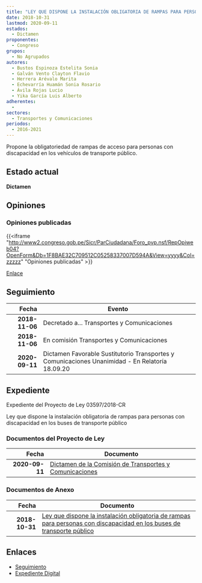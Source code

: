 ```yaml
---
title: "LEY QUE DISPONE LA INSTALACIÓN OBLIGATORIA DE RAMPAS PARA PERSONAS CON DISCAPACIDAD EN LOS BUSES DE TRANSPORTE PÚBLICO"
date: 2018-10-31
lastmod: 2020-09-11
estados: 
  - Dictamen
proponentes: 
  - Congreso
grupos: 
  - No Agrupados
autores: 
  - Bustos Espinoza Estelita Sonia
  - Galván Vento Clayton Flavio
  - Herrera Arévalo Marita
  - Echevarría Huamán Sonia Rosario
  - Ávila Rojas Lucio
  - Yika García Luis Alberto
adherentes: 
  - 
sectores: 
  - Transportes y Comunicaciones
periodos: 
  - 2016-2021
---
```


Propone la obligatoriedad de rampas de acceso para personas con discapacidad en los vehículos de transporte público.


## Estado actual

**Dictamen**

## Opiniones

### Opiniones publicadas

{{<iframe "http://www2.congreso.gob.pe/Sicr/ParCiudadana/Foro_pvp.nsf/RepOpiweb04?OpenForm&Db=1F8BAE32C709512C05258337007D594A&View=yyyy&Col=zzzzz" "Opiniones publicadas" >}}

[Enlace](http://www2.congreso.gob.pe/Sicr/ParCiudadana/Foro_pvp.nsf/RepOpiweb04?OpenForm&Db=1F8BAE32C709512C05258337007D594A&View=yyyy&Col=zzzzz)

## Seguimiento

| Fecha | Evento |
|------:|--------|
| **2018-11-06** | Decretado a... Transportes y Comunicaciones|
| **2018-11-06** | En comisión Transportes y Comunicaciones|
| **2020-09-11** | Dictamen Favorable Sustitutorio Transportes y Comunicaciones Unanimidad - En Relatoría 18.09.20|


## Expediente

Expediente del Proyecto de Ley 03597/2018-CR

Ley que dispone la instalación obligatoria de rampas para personas con discapacidad en los buses de transporte público


### Documentos del Proyecto de Ley

| Fecha | Documento |
|------:|--------|
| **2020-09-11** | [Dictamen de la Comisión de Transportes y Comunicaciones](http://www.leyes.congreso.gob.pe/Documentos/2016_2021/Dictamenes/Proyectos_de_Ley/03597DC23MAY-20200911.pdf) |

### Documentos de Anexo

| Fecha | Documento |
|------:|--------|
| **2018-10-31** | [Ley que dispone la instalación obligatoria de rampas para personas con discapacidad en los buses de transporte público](http://www.leyes.congreso.gob.pe/Documentos/2016_2021/Proyectos_de_Ley_y_de_Resoluciones_Legislativas/PL0359720181031.PDF) |

## Enlaces 

- [Seguimiento](http://www2.congreso.gob.pe/Sicr/TraDocEstProc/CLProLey2016.nsf/f7fff46988ca05b1052578e100829cc7/0c0e65305bd6b1a20525833700822cc1?OpenDocument)
- [Expediente Digital](http://www2.congreso.gob.pe/Sicr/TraDocEstProc/CLProLey2016.nsf/f7fff46988ca05b1052578e100829cc7/0c0e65305bd6b1a20525833700822cc1?OpenDocument&Click=05257FB7005EB655.eb71d0cf91d8294e05256cdf006b5706/$Body/0.1C6C)
